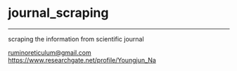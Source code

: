 # journal_scraping
***  
scraping the information from scientific journal

ruminoreticulum@gmail.com  
https://www.researchgate.net/profile/Youngjun_Na
